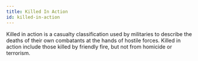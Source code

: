 ```yaml
---
title: Killed In Action
id: killed-in-action
---
```

Killed in action is a casualty classification used by militaries to describe the deaths of their own combatants at the hands of hostile forces. Killed in action include those killed by friendly fire, but not from homicide or terrorism.
